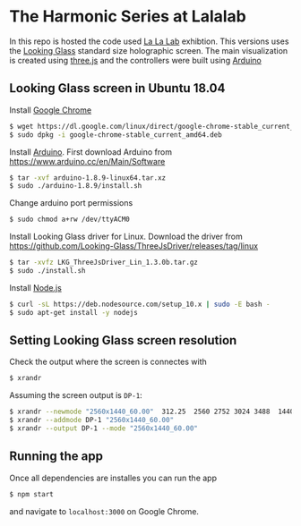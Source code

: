 # The Harmonic Series at Lalalab

In this repo is hosted the code used [La La Lab](https://imaginary.org/event/la-la-lab-the-mathematics-of-music-at-mains-in-heidelberg) exhibtion. This versions uses the [Looking Glass](https://lookingglassfactory.com/) standard size holographic screen. The main visualization is created using [three.js](https://threejs.org/) and the controllers were built using [Arduino](https://www.arduino.cc/)

## Looking Glass screen in Ubuntu 18.04

Install [Google Chrome](https://linuxize.com/post/how-to-install-google-chrome-web-browser-on-ubuntu-18-04/)

```bash
$ wget https://dl.google.com/linux/direct/google-chrome-stable_current_amd64.deb
$ sudo dpkg -i google-chrome-stable_current_amd64.deb
```

Install [Arduino](https://www.arduino.cc/en/Guide/Linux). First download Arduino from https://www.arduino.cc/en/Main/Software

```bash
$ tar -xvf arduino-1.8.9-linux64.tar.xz
$ sudo ./arduino-1.8.9/install.sh
```

Change arduino port permissions
```bash
$ sudo chmod a+rw /dev/ttyACM0
```

Install Looking Glass driver for Linux. Download the driver from https://github.com/Looking-Glass/ThreeJsDriver/releases/tag/linux

```bash
$ tar -xvfz LKG_ThreeJsDriver_Lin_1.3.0b.tar.gz
$ sudo ./install.sh
```

Install [Node.js](https://nodejs.org/en/download/package-manager/#debian-and-ubuntu-based-linux-distributions-enterprise-linux-fedora-and-snap-packages)

```bash
$ curl -sL https://deb.nodesource.com/setup_10.x | sudo -E bash -
$ sudo apt-get install -y nodejs
```

## Setting Looking Glass screen resolution

Check the output where the screen is connectes with
```bash
$ xrandr
```

Assuming the screen output is `DP-1`:

```bash
$ xrandr --newmode "2560x1440_60.00"  312.25  2560 2752 3024 3488  1440 1443 1448 1493 -hsync +vsync
$ xrandr --addmode DP-1 "2560x1440_60.00"
$ xrandr --output DP-1 --mode "2560x1440_60.00"
```

## Running the app

Once all dependencies are installes you can run the app
```bash
$ npm start
```

and navigate to `localhost:3000` on Google Chrome.
